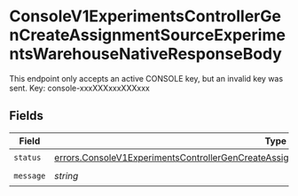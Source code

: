 # ConsoleV1ExperimentsControllerGenCreateAssignmentSourceExperimentsWarehouseNativeResponseBody

This endpoint only accepts an active CONSOLE key, but an invalid key was sent. Key: console-xxxXXXxxxXXXxxx


## Fields

| Field                                                                                                                                                                                                            | Type                                                                                                                                                                                                             | Required                                                                                                                                                                                                         | Description                                                                                                                                                                                                      |
| ---------------------------------------------------------------------------------------------------------------------------------------------------------------------------------------------------------------- | ---------------------------------------------------------------------------------------------------------------------------------------------------------------------------------------------------------------- | ---------------------------------------------------------------------------------------------------------------------------------------------------------------------------------------------------------------- | ---------------------------------------------------------------------------------------------------------------------------------------------------------------------------------------------------------------- |
| `status`                                                                                                                                                                                                         | [errors.ConsoleV1ExperimentsControllerGenCreateAssignmentSourceExperimentsWarehouseNativeStatus](../../models/errors/consolev1experimentscontrollergencreateassignmentsourceexperimentswarehousenativestatus.md) | :heavy_check_mark:                                                                                                                                                                                               | N/A                                                                                                                                                                                                              |
| `message`                                                                                                                                                                                                        | *string*                                                                                                                                                                                                         | :heavy_check_mark:                                                                                                                                                                                               | N/A                                                                                                                                                                                                              |
